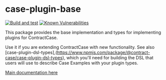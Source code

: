 # case-plugin-base

[![Build and test](https://github.com/case-contract-testing/contract-case/actions/workflows/build-and-test.yml/badge.svg?branch=main)](https://github.com/case-contract-testing/contract-case/actions/workflows/build-and-test.yml)
[![Known Vulnerabilities](https://snyk.io/test/github/case-contract-testing/contract-case/badge.svg?targetFile=packages/case-plugin-base/package.json)](https://snyk.io/test/github/case-contract-testing/case?targetFile=packages/case-core-plugin-base/package.json)

This package provides the base implementation and types for implementing plugins for ContractCase.

Use it if you are extending ContractCase with new functionality. See also [case-plugin-dsl-types],(https://www.npmjs.com/package/@contract-case/case-plugin-dsl-types), which you'll need for building the DSL that users will use to describe Case Examples with your plugin types.

[Main documentation here](https://case.contract-testing.io/docs/intro)
